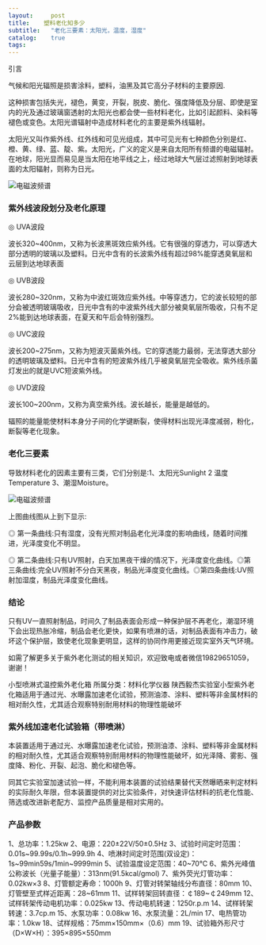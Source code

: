 ```yaml
---
layout:     post
title:    塑料老化知多少
subtitle:   "老化三要素：太阳光，温度，湿度"
catalog:    true
tags:
---
```


引言

气候和阳光辐照是损害涂料，塑料，油黑及其它高分子材料的主要原因.

<!--more-->
这种损害包括失光，褪色，黄变，开裂，脱皮、脆化、强度降低及分层、即使是室内的光及通过玻璃窗透射的太阳光也都会使一些材料老化，比如引起颜料、染料等褪色或变色。太阳光谱辐射中造成材料老化的主要是紫外线辐射。

太阳光又叫作紫外线、红外线和可见光组成，其中可见光有七种颜色分别是红、橙、黄、绿、蓝、靛、紫。太阳光，广义的定义是来自太阳所有频谱的电磁辐射。在地球，阳光显而易见是当太阳在地平线之上，经过地球大气层过滤照射到地球表面的太阳辐射，则称为日光。

![电磁波频谱](https://yizibi.github.io/img/posts/ijie/Shaanxiyijiediancibo.png)

### 紫外线波段划分及老化原理

◎ UVA波段

波长320~400nm，又称为长波黑斑效应紫外线。它有很强的穿透力，可以穿透大部分透明的玻璃以及塑料。日光中含有的长波紫外线有超过98%能穿透臭氧层和云层到达地球表面

◎ UVB波段

波长280~320nm，又称为中波红斑效应紫外线。中等穿透力，它的波长较短的部分会被透明玻璃吸收，日光中含有的中波紫外线大部分被臭氧层所吸收，只有不足2%能到达地球表面，在夏天和午后会特别强烈。

◎ UVC波段

波长200~275nm，又称为短波灭菌紫外线。它的穿透能力最弱，无法穿透大部分的透明玻璃及塑料。日光中含有的短波紫外线几乎被臭氧层完全吸收。紫外线杀菌灯发出的就是UVC短波紫外线。

◎ UVD波段

波长100~200nm，又称为真空紫外线。波长越长，能量是越低的。

辐照的能量能使材料本身分子间的化学键断裂，使得材料出现光泽度减弱，粉化，断裂等老化现象。

### 老化三要素

导致材料老化的因素主要有三类，它们分别是:1、太阳光Sunlight 2 温度Temperature 3、潮湿Moisture。

![电磁波频谱](https://yizibi.github.io/img/posts/ijie/Shaanxiyijielaohua.png)

上图曲线图从上到下显示:

◎ 第一条曲线:只有湿度，没有光照对制品老化光泽度的影响曲线，随着时间推进，光泽度变化不明显。

◎ 第二条曲线:只有UV照射，白天加黑夜干燥的情况下，光泽度变化曲线。◎第三条曲线:完全UV照射不分白天黑夜，制品光泽度变化曲线。◎第四条曲线:UV照射加湿度，制品光泽度变化曲线。

### 结论

只有UV一直照射制品，时间久了制品表面会形成一种保护层不再老化，潮湿环境下会出现热胀冷缩，制品会老化更快，如果有喷淋的话，对制品表面有冲击力，破坏这个保护层，致使老化现象更明显，这样的协同作用更接近现实室外天气环境。


如需了解更多关于紫外老化测试的相关知识，欢迎致电或者微信19829651059，谢谢！


小型喷淋式温控紫外老化箱
所属分类：材料化学仪器
陕西毅杰实验室小型紫外老化箱适用于通过光、水曝露加速老化试验，预测油漆、涂料、塑料等非金属材料的相对耐久性，尤其适合观察特别耐用材料的物理性能破坏


### 紫外线加速老化试验箱（带喷淋）

本装置适用于通过光、水曝露加速老化试验，预测油漆、涂料、塑料等非金属材料的相对耐久性，尤其适合观察特别耐用材料的物理性能破坏，如光泽降、雾影、强度降、粉化、开裂、起泡、脆化和褪色等。

同其它实验室加速试验一样，不能利用本装置的试验结果替代天然曝晒来判定材料的实际耐久年限，但本装置提供的对比实验条件，对快速评估材料的抗老化性能、筛选或改进新老配方、监控产品质量是相对实用的。

### 产品参数

1、总功率：1.25kw
2、电源：220±22V/50±0.5Hz
3、试验时间定时范围：0.01s~99.99s/0.1h~999.9h
4、喷淋时间定时范围(双设定)：1s~99min59s/1min~9999min
5、试验温度设定范围：40~70℃
6、紫外光峰值公称波长（光量子能量）：313nm(91.5kcal/gmol)
7、紫外荧光灯管功率：0.02kw×3
8、灯管额定寿命：1000h
9、灯管对转架轴线分布直径：80mm
10、灯管壁至式样近距离：28~61mm
11、试样转架回转直径：￠189~￠249mm
12、试样转架传动电机功率：0.025kw
13、传动电机转速：1250r.p.m
14、试样转架转速：3.7cp.m
15、水泵功率：0.08kw
16、水泵流量：2L/min 
17、电热管功率：1.0kw
18、试样规格：75mm×150mm×（0.6）mm
19、试验箱外形尺寸（D×W×H）：395×895×550mm
